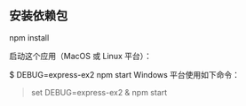 ## 安装依赖包 ##

npm install

启动这个应用（MacOS 或 Linux 平台）：

$ DEBUG=express-ex2 npm start
Windows 平台使用如下命令：

> set DEBUG=express-ex2 & npm start
